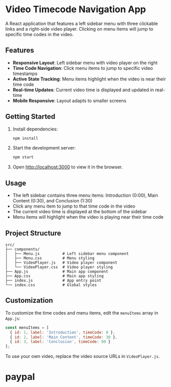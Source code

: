 # Video Timecode Navigation App

A React application that features a left sidebar menu with three clickable links and a right-side video player. Clicking on menu items will jump to specific time codes in the video.

## Features

- **Responsive Layout**: Left sidebar menu with video player on the right
- **Time Code Navigation**: Click menu items to jump to specific video timestamps
- **Active State Tracking**: Menu items highlight when the video is near their time code
- **Real-time Updates**: Current video time is displayed and updated in real-time
- **Mobile Responsive**: Layout adapts to smaller screens

## Getting Started

1. Install dependencies:
   ```bash
   npm install
   ```

2. Start the development server:
   ```bash
   npm start
   ```

3. Open [http://localhost:3000](http://localhost:3000) to view it in the browser.

## Usage

- The left sidebar contains three menu items: Introduction (0:00), Main Content (0:30), and Conclusion (1:30)
- Click any menu item to jump to that time code in the video
- The current video time is displayed at the bottom of the sidebar
- Menu items will highlight when the video is playing near their time code

## Project Structure

```
src/
├── components/
│   ├── Menu.js          # Left sidebar menu component
│   ├── Menu.css         # Menu styling
│   ├── VideoPlayer.js   # Video player component
│   └── VideoPlayer.css  # Video player styling
├── App.js               # Main app component
├── App.css              # Main app styling
├── index.js             # App entry point
└── index.css            # Global styles
```

## Customization

To customize the time codes and menu items, edit the `menuItems` array in `App.js`:

```javascript
const menuItems = [
  { id: 1, label: 'Introduction', timeCode: 0 },
  { id: 2, label: 'Main Content', timeCode: 30 },
  { id: 3, label: 'Conclusion', timeCode: 90 }
];
```

To use your own video, replace the video source URLs in `VideoPlayer.js`.
# paypal
